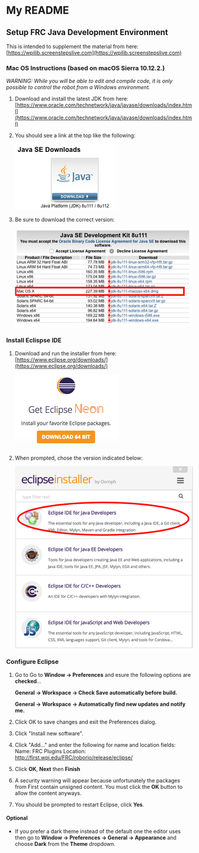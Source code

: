 # My README


## Setup FRC Java Development Environment

This is intended to supplement the material from here: [https://wpilib.screenstepslive.com](https://wpilib.screenstepslive.com)


### Mac OS Instructions (based on macOS Sierra 10.12.2.)

 *WARNING: While you will be able to edit and compile code, it is only possible to control the robot from a Windows environment.*

 1. Download and install the latest JDK from here:
    [https://www.oracle.com/technetwork/java/javase/downloads/index.html](https://www.oracle.com/technetwork/java/javase/downloads/index.html)

 2. You should see a link at the top like the following:

    ![alt text](./images/jselink.png "image") 

 3. Be sure to download the correct version:

    ![alt text](./images/jdk8111os.png "image")

### Install Eclispse IDE

 1. Download and run the installer from here: 
    [https://www.eclipse.org/downloads/](https://www.eclipse.org/downloads/)

    ![alt text](./images/eclipse1.png "image")

 2. When prompted, chose the version indicated below:

    ![alt text](./images/neon.png "image") 


### Configure Eclipse

 1. Go to Go to **Window -> Preferences** and esure the following options are **checked**...

    **General -> Workspace -> Check Save automatically before build.**
    
    **General -> Workspace -> Automatically find new updates and notify me.**

 2. Click OK to save changes and exit the Preferences dialog.
 3. Click "Install new software".
 4. Click "Add..." and enter the following for name and location fields:
    Name: FRC Plugins
    Location: http://first.wpi.edu/FRC/roborio/release/eclipse/
 5. Click **OK**, **Next** then **Finish**
 6. A security warning will appear because unfortunately the packages from First contain unsigned content. You must click the **OK** button to allow the content anyways.
 7. You should be prompted to restart Eclipse, click **Yes**.

#### Optional

- If you prefer a dark theme instead of the default one the editor uses then go to **Window -> Preferences -> General -> Appearance** and choose **Dark** from the **Theme** dropdown.
